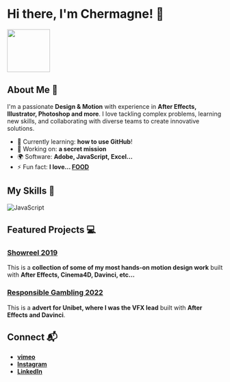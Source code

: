 # Hi there, I'm Chermagne! 👋

<img src="[https://your-image-url.type](https://www.pngkey.com/png/full/34-347863_more-like-cartoon-cow-png-psd-by-denai1.png)" width="100">

## About Me 🚀

I'm a passionate **Design & Motion** with experience in **After Effects, Illustrator, Photoshop and more**. I love tackling complex problems, learning new skills, and collaborating with diverse teams to create innovative solutions.

- 🌱 Currently learning: **how to use GitHub**!
- 🔭 Working on: **a secret mission**
- 🌍 Software: **Adobe, JavaScript, Excel...**
- ⚡ Fun fact: **I love... <ins>FOOD</ins>**

## My Skills 🧠

![JavaScript](https://img.shields.io/badge/-JavaScript-F7DF1E?style=flat-square&logo=javascript&logoColor=black)


## Featured Projects 💻

### [Showreel 2019](https://vimeo.com/388328452)

This is a **collection of some of my most hands-on motion design work** built with **After Effects, Cinema4D, Davinci, etc...**

### [Responsible Gambling 2022](https://vimeo.com/646841094)

This is a **advert for Unibet, where I was the VFX lead** built with **After Effects and Davinci**.

## Connect 📬

- **[vimeo](https://vimeo.com/redanimations)**
- **[Instagram](https://www.instagram.com/redanimations/)**
- **[LinkedIn](https://uk.linkedin.com/in/chermagne-barnachea)**
